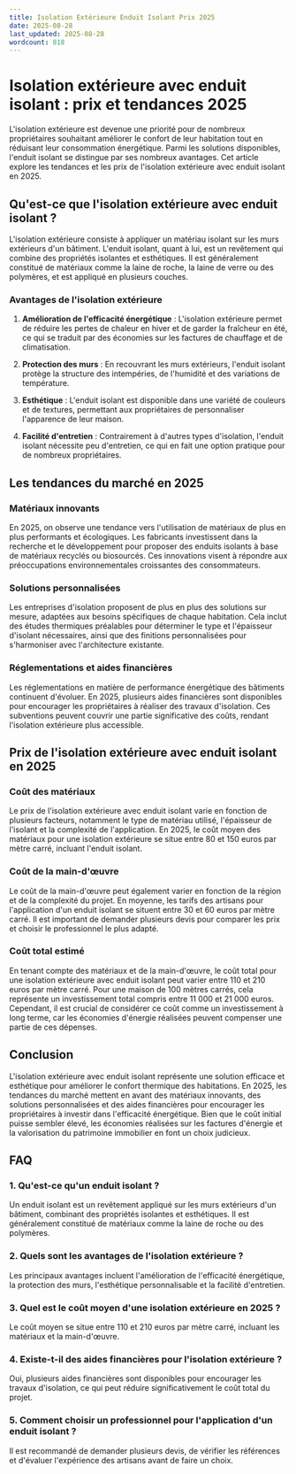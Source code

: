 ```yaml
---
title: Isolation Extérieure Enduit Isolant Prix 2025
date: 2025-08-28
last_updated: 2025-08-28
wordcount: 818
---
```


# Isolation extérieure avec enduit isolant : prix et tendances 2025

L'isolation extérieure est devenue une priorité pour de nombreux propriétaires souhaitant améliorer le confort de leur habitation tout en réduisant leur consommation énergétique. Parmi les solutions disponibles, l'enduit isolant se distingue par ses nombreux avantages. Cet article explore les tendances et les prix de l'isolation extérieure avec enduit isolant en 2025.

## Qu'est-ce que l'isolation extérieure avec enduit isolant ?

L'isolation extérieure consiste à appliquer un matériau isolant sur les murs extérieurs d'un bâtiment. L'enduit isolant, quant à lui, est un revêtement qui combine des propriétés isolantes et esthétiques. Il est généralement constitué de matériaux comme la laine de roche, la laine de verre ou des polymères, et est appliqué en plusieurs couches.

### Avantages de l'isolation extérieure

1. **Amélioration de l'efficacité énergétique** : L'isolation extérieure permet de réduire les pertes de chaleur en hiver et de garder la fraîcheur en été, ce qui se traduit par des économies sur les factures de chauffage et de climatisation.

2. **Protection des murs** : En recouvrant les murs extérieurs, l'enduit isolant protège la structure des intempéries, de l'humidité et des variations de température.

3. **Esthétique** : L'enduit isolant est disponible dans une variété de couleurs et de textures, permettant aux propriétaires de personnaliser l'apparence de leur maison.

4. **Facilité d'entretien** : Contrairement à d'autres types d'isolation, l'enduit isolant nécessite peu d'entretien, ce qui en fait une option pratique pour de nombreux propriétaires.

## Les tendances du marché en 2025

### Matériaux innovants

En 2025, on observe une tendance vers l'utilisation de matériaux de plus en plus performants et écologiques. Les fabricants investissent dans la recherche et le développement pour proposer des enduits isolants à base de matériaux recyclés ou biosourcés. Ces innovations visent à répondre aux préoccupations environnementales croissantes des consommateurs.

### Solutions personnalisées

Les entreprises d'isolation proposent de plus en plus des solutions sur mesure, adaptées aux besoins spécifiques de chaque habitation. Cela inclut des études thermiques préalables pour déterminer le type et l'épaisseur d'isolant nécessaires, ainsi que des finitions personnalisées pour s'harmoniser avec l'architecture existante.

### Réglementations et aides financières

Les réglementations en matière de performance énergétique des bâtiments continuent d'évoluer. En 2025, plusieurs aides financières sont disponibles pour encourager les propriétaires à réaliser des travaux d'isolation. Ces subventions peuvent couvrir une partie significative des coûts, rendant l'isolation extérieure plus accessible.

## Prix de l'isolation extérieure avec enduit isolant en 2025

### Coût des matériaux

Le prix de l'isolation extérieure avec enduit isolant varie en fonction de plusieurs facteurs, notamment le type de matériau utilisé, l'épaisseur de l'isolant et la complexité de l'application. En 2025, le coût moyen des matériaux pour une isolation extérieure se situe entre 80 et 150 euros par mètre carré, incluant l'enduit isolant.

### Coût de la main-d'œuvre

Le coût de la main-d'œuvre peut également varier en fonction de la région et de la complexité du projet. En moyenne, les tarifs des artisans pour l'application d'un enduit isolant se situent entre 30 et 60 euros par mètre carré. Il est important de demander plusieurs devis pour comparer les prix et choisir le professionnel le plus adapté.

### Coût total estimé

En tenant compte des matériaux et de la main-d'œuvre, le coût total pour une isolation extérieure avec enduit isolant peut varier entre 110 et 210 euros par mètre carré. Pour une maison de 100 mètres carrés, cela représente un investissement total compris entre 11 000 et 21 000 euros. Cependant, il est crucial de considérer ce coût comme un investissement à long terme, car les économies d'énergie réalisées peuvent compenser une partie de ces dépenses.

## Conclusion

L'isolation extérieure avec enduit isolant représente une solution efficace et esthétique pour améliorer le confort thermique des habitations. En 2025, les tendances du marché mettent en avant des matériaux innovants, des solutions personnalisées et des aides financières pour encourager les propriétaires à investir dans l'efficacité énergétique. Bien que le coût initial puisse sembler élevé, les économies réalisées sur les factures d'énergie et la valorisation du patrimoine immobilier en font un choix judicieux.

## FAQ

### 1. Qu'est-ce qu'un enduit isolant ?

Un enduit isolant est un revêtement appliqué sur les murs extérieurs d'un bâtiment, combinant des propriétés isolantes et esthétiques. Il est généralement constitué de matériaux comme la laine de roche ou des polymères.

### 2. Quels sont les avantages de l'isolation extérieure ?

Les principaux avantages incluent l'amélioration de l'efficacité énergétique, la protection des murs, l'esthétique personnalisable et la facilité d'entretien.

### 3. Quel est le coût moyen d'une isolation extérieure en 2025 ?

Le coût moyen se situe entre 110 et 210 euros par mètre carré, incluant les matériaux et la main-d'œuvre.

### 4. Existe-t-il des aides financières pour l'isolation extérieure ?

Oui, plusieurs aides financières sont disponibles pour encourager les travaux d'isolation, ce qui peut réduire significativement le coût total du projet.

### 5. Comment choisir un professionnel pour l'application d'un enduit isolant ?

Il est recommandé de demander plusieurs devis, de vérifier les références et d'évaluer l'expérience des artisans avant de faire un choix.